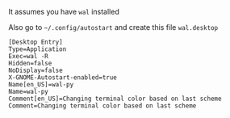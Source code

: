It assumes you have ``wal`` installed

Also go to ``~/.config/autostart`` and create this file ``wal.desktop``

```
[Desktop Entry]
Type=Application
Exec=wal -R
Hidden=false
NoDisplay=false
X-GNOME-Autostart-enabled=true
Name[en_US]=wal-py
Name=wal-py
Comment[en_US]=Changing terminal color based on last scheme
Comment=Changing terminal color based on last scheme

```
